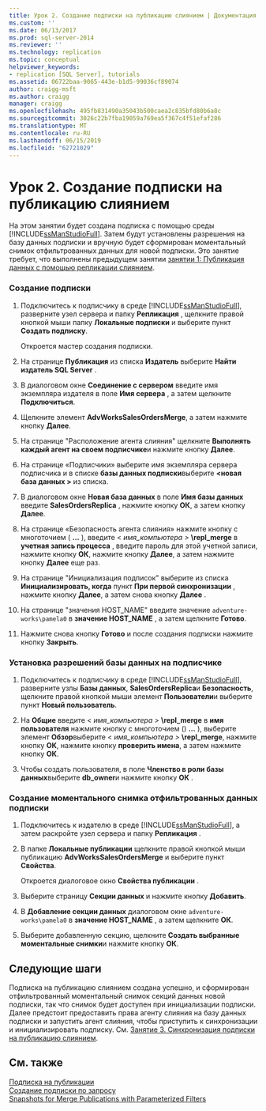 ```yaml
---
title: Урок 2. Создание подписки на публикацию слиянием | Документация Майкрософт
ms.custom: ''
ms.date: 06/13/2017
ms.prod: sql-server-2014
ms.reviewer: ''
ms.technology: replication
ms.topic: conceptual
helpviewer_keywords:
- replication [SQL Server], tutorials
ms.assetid: 06722baa-9065-443e-b1d5-99036cf89074
author: craigg-msft
ms.author: craigg
manager: craigg
ms.openlocfilehash: 495fb831490a35043b500caea2c835bfd80b6a8c
ms.sourcegitcommit: 3026c22b7fba19059a769ea5f367c4f51efaf286
ms.translationtype: MT
ms.contentlocale: ru-RU
ms.lasthandoff: 06/15/2019
ms.locfileid: "62721029"
---
```

# <a name="lesson-2-creating-a-subscription-to-the-merge-publication"></a>Урок 2. Создание подписки на публикацию слиянием
  На этом занятии будет создана подписка с помощью среды [!INCLUDE[ssManStudioFull](../../includes/ssmanstudiofull-md.md)]. Затем будут установлены разрешения на базу данных подписки и вручную будет сформирован моментальный снимок отфильтрованных данных для новой подписки. Это занятие требует, что выполнены предыдущем занятии [занятии 1: Публикация данных с помощью репликации слиянием](lesson-1-publishing-data-using-merge-replication.md).  
  
### <a name="to-create-the-subscription"></a>Создание подписки  
  
1.  Подключитесь к подписчику в среде [!INCLUDE[ssManStudioFull](../../includes/ssmanstudiofull-md.md)], разверните узел сервера и папку **Репликация** , щелкните правой кнопкой мыши папку **Локальные подписки** и выберите пункт **Создать подписку**.  
  
     Откроется мастер создания подписки.  
  
2.  На странице **Публикация** из списка **Издатель** выберите **Найти издатель SQL Server** .  
  
3.  В диалоговом окне **Соединение с сервером** введите имя экземпляра издателя в поле **Имя сервера** , а затем щелкните **Подключиться**.  
  
4.  Щелкните элемент **AdvWorksSalesOrdersMerge**, а затем нажмите кнопку **Далее**.  
  
5.  На странице "Расположение агента слияния" щелкните **Выполнять каждый агент на своем подписчике**и нажмите кнопку **Далее**.  
  
6.  На странице «Подписчики» выберите имя экземпляра сервера подписчика и в списке **базы данных подписки**выберите  **\<новая база данных >** из списка.  
  
7.  В диалоговом окне **Новая база данных** в поле **Имя базы данных** введите **SalesOrdersReplica** , нажмите кнопку **ОК**, а затем кнопку **Далее**.  
  
8.  На странице «Безопасность агента слияния» нажмите кнопку с многоточием ( **...** ), введите \< _имя_компьютера >_ **\repl_merge** в **учетная запись процесса** , введите пароль для этой учетной записи, нажмите кнопку **ОК**, нажмите кнопку **Далее**, а затем нажмите кнопку **Далее** еще раз.  
  
9. На странице "Инициализация подписок" выберите из списка **Инициализировать, когда** пункт **При первой синхронизации** , нажмите кнопку **Далее**, а затем снова кнопку **Далее** .  
  
10. На странице "значения HOST_NAME" введите значение `adventure-works\pamela0` в **значение HOST_NAME** , а затем щелкните **Готово**.  
  
11. Нажмите снова кнопку **Готово** и после создания подписки нажмите кнопку **Закрыть**.  
  
### <a name="setting-database-permissions-at-the-subscriber"></a>Установка разрешений базы данных на подписчике  
  
1.  Подключитесь к подписчику в среде [!INCLUDE[ssManStudioFull](../../includes/ssmanstudiofull-md.md)], разверните узлы **Базы данных**, **SalesOrdersReplica**и **Безопасность**, щелкните правой кнопкой мыши элемент **Пользователи**и выберите пункт **Новый пользователь**.  
  
2.  На **Общие** введите \< _имя_компьютера >_ **\repl_merge** в **имя пользователя** нажмите кнопку с многоточием () **...** ), выберите элемент **Обзор**выберите \< _имя_компьютера >_ **\repl_merge**, нажмите кнопку **ОК**, нажмите кнопку **проверить имена**, а затем нажмите кнопку **ОК**.  
  
3.  Чтобы создать пользователя, в поле **Членство в роли базы данных**выберите **db_owner**и нажмите кнопку **ОК** .  
  
### <a name="to-create-the-filtered-data-snapshot-for-the-subscription"></a>Создание моментального снимка отфильтрованных данных подписки  
  
1.  Подключитесь к издателю в среде [!INCLUDE[ssManStudioFull](../../includes/ssmanstudiofull-md.md)], а затем раскройте узел сервера и папку **Репликация** .  
  
2.  В папке **Локальные публикации** щелкните правой кнопкой мыши публикацию **AdvWorksSalesOrdersMerge** и выберите пункт **Свойства**.  
  
     Откроется диалоговое окно **Свойства публикации** .  
  
3.  Выберите страницу **Секции данных** и нажмите кнопку **Добавить**.  
  
4.  В **Добавление секции данных** диалоговом окне `adventure-works\pamela0` в **значение HOST_NAME** , а затем щелкните **ОК**.  
  
5.  Выберите добавленную секцию, щелкните **Создать выбранные моментальные снимки**и нажмите кнопку **ОК**.  
  
## <a name="next-steps"></a>Следующие шаги  
 Подписка на публикацию слиянием создана успешно, и сформирован отфильтрованный моментальный снимок секций данных новой подписки, так что снимок будет доступен при инициализации подписки. Далее предстоит предоставить права агенту слияния на базу данных подписки и запустить агент слияния, чтобы приступить к синхронизации и инициализировать подписку. См. [Занятие 3. Синхронизация подписки на публикацию слиянием](lesson-3-synchronizing-the-subscription-to-the-merge-publication.md).  
  
## <a name="see-also"></a>См. также  
 [Подписка на публикации](subscribe-to-publications.md)   
 [Создание подписки по запросу](create-a-pull-subscription.md)   
 [Snapshots for Merge Publications with Parameterized Filters](snapshots-for-merge-publications-with-parameterized-filters.md)  
  
  

